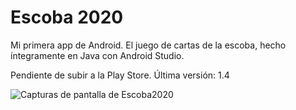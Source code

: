 # Escoba 2020
Mi primera app de Android. El juego de cartas de la escoba, hecho íntegramente en Java con Android Studio.

Pendiente de subir a la Play Store. Última versión: 1.4

![Capturas de pantalla de Escoba2020](https://i.imgur.com/76Z24wb.png)
